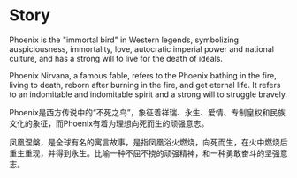 # Story

Phoenix is the "immortal bird" in Western legends, symbolizing auspiciousness, immortality, love, autocratic imperial power and national culture, and has a strong will to live for the death of ideals.&#x20;

Phoenix Nirvana, a famous fable, refers to the Phoenix bathing in the fire, living to death, reborn after burning in the fire, and get eternal life. It refers to an indomitable and indomitable spirit and a strong will to struggle bravely.&#x20;



Phoenix是西方传说中的“不死之鸟”，象征着祥瑞、永生、爱情、专制皇权和民族文化的象征，而Phoenix有着为理想向死而生的顽强意志。

凤凰涅槃，是全球有名的寓言故事，是指凤凰浴火燃烧，向死而生，在火中燃烧后重生重现，并得到永生。比喻一种不屈不挠的顽强精神，和一种勇敢奋斗的坚强意志。
